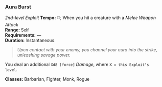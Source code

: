 ### Aura Burst
*2nd-level Exploit*
**Tempo:** ◻️; When you hit a creature with a *Melee Weapon Attack*  
**Range:** Self  
**Requirements:** —  
**Duration:** Instantaneous  

> *Upon contact with your enemy, you channel your aura into the strike, unleashing savage power.*

You deal an additional `Xd8 [force]` *Damage*, where `X = this Exploit's level`.

**Classes:** Barbarian, Fighter, Monk, Rogue
